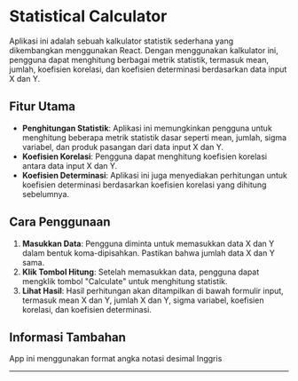 # Statistical Calculator

Aplikasi ini adalah sebuah kalkulator statistik sederhana yang dikembangkan menggunakan React. Dengan menggunakan kalkulator ini, pengguna dapat menghitung berbagai metrik statistik, termasuk mean, jumlah, koefisien korelasi, dan koefisien determinasi berdasarkan data input X dan Y.

## Fitur Utama

- **Penghitungan Statistik**: Aplikasi ini memungkinkan pengguna untuk menghitung beberapa metrik statistik dasar seperti mean, jumlah, sigma variabel, dan produk pasangan dari data input X dan Y.
- **Koefisien Korelasi**: Pengguna dapat menghitung koefisien korelasi antara data input X dan Y.
- **Koefisien Determinasi**: Aplikasi ini juga menyediakan perhitungan untuk koefisien determinasi berdasarkan koefisien korelasi yang dihitung sebelumnya.

## Cara Penggunaan

1. **Masukkan Data**: Pengguna diminta untuk memasukkan data X dan Y dalam bentuk koma-dipisahkan. Pastikan bahwa jumlah data X dan Y sama.
2. **Klik Tombol Hitung**: Setelah memasukkan data, pengguna dapat mengklik tombol "Calculate" untuk menghitung statistik.
3. **Lihat Hasil**: Hasil perhitungan akan ditampilkan di bawah formulir input, termasuk mean X dan Y, jumlah X dan Y, sigma variabel, koefisien korelasi, dan koefisien determinasi.

## Informasi Tambahan

App ini menggunakan format angka notasi desimal Inggris

---
